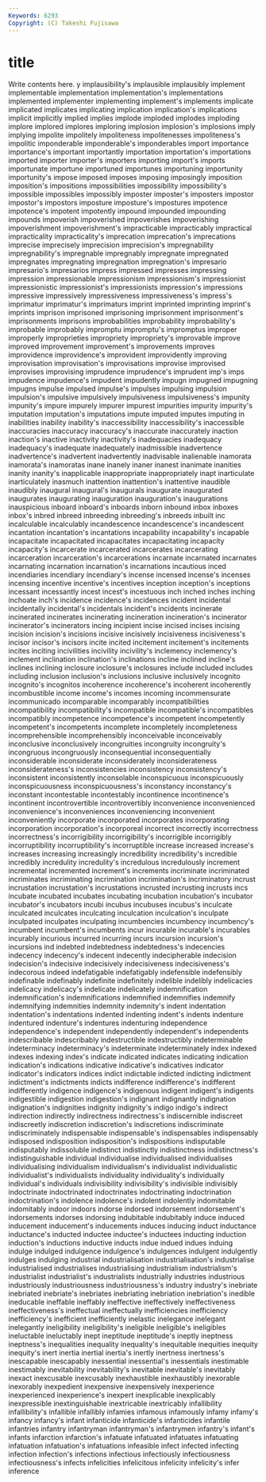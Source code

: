 ```yaml
---
Keywords: 6293 
Copyright: (C) Takeshi Fujisawa
---
```


# title

Write contents here.
y implausibility's
implausible implausibly implement implementable implementation implementation's implementations implemented implementer implementing
implement's implements implicate implicated implicates implicating implication implication's implications implicit
implicitly implied implies implode imploded implodes imploding implore implored implores
imploring implosion implosion's implosions imply implying impolite impolitely impoliteness impolitenesses
impoliteness's impolitic imponderable imponderable's imponderables import importance importance's important importantly
importation importation's importations imported importer importer's importers importing import's imports
importunate importune importuned importunes importuning importunity importunity's impose imposed imposes
imposing imposingly imposition imposition's impositions impossibilities impossibility impossibility's impossible impossibles
impossibly imposter imposter's imposters impostor impostor's impostors imposture imposture's impostures
impotence impotence's impotent impotently impound impounded impounding impounds impoverish impoverished
impoverishes impoverishing impoverishment impoverishment's impracticable impracticably impractical impracticality impracticality's imprecation
imprecation's imprecations imprecise imprecisely imprecision imprecision's impregnability impregnability's impregnable impregnably
impregnate impregnated impregnates impregnating impregnation impregnation's impresario impresario's impresarios impress
impressed impresses impressing impression impressionable impressionism impressionism's impressionist impressionistic impressionist's
impressionists impression's impressions impressive impressively impressiveness impressiveness's impress's imprimatur imprimatur's
imprimaturs imprint imprinted imprinting imprint's imprints imprison imprisoned imprisoning imprisonment
imprisonment's imprisonments imprisons improbabilities improbability improbability's improbable improbably impromptu impromptu's
impromptus improper improperly improprieties impropriety impropriety's improvable improve improved improvement
improvement's improvements improves improvidence improvidence's improvident improvidently improving improvisation improvisation's
improvisations improvise improvised improvises improvising imprudence imprudence's imprudent imp's imps
impudence impudence's impudent impudently impugn impugned impugning impugns impulse impulsed
impulse's impulses impulsing impulsion impulsion's impulsive impulsively impulsiveness impulsiveness's impunity
impunity's impure impurely impurer impurest impurities impurity impurity's imputation imputation's
imputations impute imputed imputes imputing in inabilities inability inability's inaccessibility
inaccessibility's inaccessible inaccuracies inaccuracy inaccuracy's inaccurate inaccurately inaction inaction's inactive
inactivity inactivity's inadequacies inadequacy inadequacy's inadequate inadequately inadmissible inadvertence inadvertence's
inadvertent inadvertently inadvisable inalienable inamorata inamorata's inamoratas inane inanely inaner
inanest inanimate inanities inanity inanity's inapplicable inappropriate inappropriately inapt inarticulate
inarticulately inasmuch inattention inattention's inattentive inaudible inaudibly inaugural inaugural's inaugurals
inaugurate inaugurated inaugurates inaugurating inauguration inauguration's inaugurations inauspicious inboard inboard's
inboards inborn inbound inbox inboxes inbox's inbred inbreed inbreeding inbreeding's
inbreeds inbuilt inc incalculable incalculably incandescence incandescence's incandescent incantation incantation's
incantations incapability incapability's incapable incapacitate incapacitated incapacitates incapacitating incapacity incapacity's
incarcerate incarcerated incarcerates incarcerating incarceration incarceration's incarcerations incarnate incarnated incarnates
incarnating incarnation incarnation's incarnations incautious inced incendiaries incendiary incendiary's incense
incensed incense's incenses incensing incentive incentive's incentives inception inception's inceptions
incessant incessantly incest incest's incestuous inch inched inches inching inchoate
inch's incidence incidence's incidences incident incidental incidentally incidental's incidentals incident's
incidents incinerate incinerated incinerates incinerating incineration incineration's incinerator incinerator's incinerators
incing incipient incise incised incises incising incision incision's incisions incisive
incisively incisiveness incisiveness's incisor incisor's incisors incite incited incitement incitement's
incitements incites inciting incivilities incivility incivility's inclemency inclemency's inclement inclination
inclination's inclinations incline inclined incline's inclines inclining inclosure inclosure's inclosures
include included includes including inclusion inclusion's inclusions inclusive inclusively incognito
incognito's incognitos incoherence incoherence's incoherent incoherently incombustible income income's incomes
incoming incommensurate incommunicado incomparable incomparably incompatibilities incompatibility incompatibility's incompatible incompatible's
incompatibles incompatibly incompetence incompetence's incompetent incompetently incompetent's incompetents incomplete incompletely
incompleteness incomprehensible incomprehensibly inconceivable inconceivably inconclusive inconclusively incongruities incongruity incongruity's
incongruous incongruously inconsequential inconsequentially inconsiderable inconsiderate inconsiderately inconsiderateness inconsiderateness's inconsistencies
inconsistency inconsistency's inconsistent inconsistently inconsolable inconspicuous inconspicuously inconspicuousness inconspicuousness's inconstancy
inconstancy's inconstant incontestable incontestably incontinence incontinence's incontinent incontrovertible incontrovertibly inconvenience
inconvenienced inconvenience's inconveniences inconveniencing inconvenient inconveniently incorporate incorporated incorporates incorporating
incorporation incorporation's incorporeal incorrect incorrectly incorrectness incorrectness's incorrigibility incorrigibility's incorrigible
incorrigibly incorruptibility incorruptibility's incorruptible increase increased increase's increases increasing increasingly
incredibility incredibility's incredible incredibly incredulity incredulity's incredulous incredulously increment incremental
incremented increment's increments incriminate incriminated incriminates incriminating incrimination incrimination's incriminatory
incrust incrustation incrustation's incrustations incrusted incrusting incrusts incs incubate incubated
incubates incubating incubation incubation's incubator incubator's incubators incubi incubus incubuses
incubus's inculcate inculcated inculcates inculcating inculcation inculcation's inculpate inculpated inculpates
inculpating incumbencies incumbency incumbency's incumbent incumbent's incumbents incur incurable incurable's
incurables incurably incurious incurred incurring incurs incursion incursion's incursions ind
indebted indebtedness indebtedness's indecencies indecency indecency's indecent indecently indecipherable indecision
indecision's indecisive indecisively indecisiveness indecisiveness's indecorous indeed indefatigable indefatigably indefensible
indefensibly indefinable indefinably indefinite indefinitely indelible indelibly indelicacies indelicacy indelicacy's
indelicate indelicately indemnification indemnification's indemnifications indemnified indemnifies indemnify indemnifying indemnities
indemnity indemnity's indent indentation indentation's indentations indented indenting indent's indents
indenture indentured indenture's indentures indenturing independence independence's independent independently independent's
independents indescribable indescribably indestructible indestructibly indeterminable indeterminacy indeterminacy's indeterminate indeterminately
index indexed indexes indexing index's indicate indicated indicates indicating indication
indication's indications indicative indicative's indicatives indicator indicator's indicators indices indict
indictable indicted indicting indictment indictment's indictments indicts indifference indifference's indifferent
indifferently indigence indigence's indigenous indigent indigent's indigents indigestible indigestion indigestion's
indignant indignantly indignation indignation's indignities indignity indignity's indigo indigo's indirect
indirection indirectly indirectness indirectness's indiscernible indiscreet indiscreetly indiscretion indiscretion's indiscretions
indiscriminate indiscriminately indispensable indispensable's indispensables indispensably indisposed indisposition indisposition's indispositions
indisputable indisputably indissoluble indistinct indistinctly indistinctness indistinctness's indistinguishable individual individualise
individualised individualises individualising individualism individualism's individualist individualistic individualist's individualists individuality
individuality's individually individual's individuals indivisibility indivisibility's indivisible indivisibly indoctrinate indoctrinated
indoctrinates indoctrinating indoctrination indoctrination's indolence indolence's indolent indolently indomitable indomitably
indoor indoors indorse indorsed indorsement indorsement's indorsements indorses indorsing indubitable
indubitably induce induced inducement inducement's inducements induces inducing induct inductance
inductance's inducted inductee inductee's inductees inducting induction induction's inductions inductive
inducts indue indued indues induing indulge indulged indulgence indulgence's indulgences
indulgent indulgently indulges indulging industrial industrialisation industrialisation's industrialise industrialised industrialises
industrialising industrialism industrialism's industrialist industrialist's industrialists industrially industries industrious industriously
industriousness industriousness's industry industry's inebriate inebriated inebriate's inebriates inebriating inebriation
inebriation's inedible ineducable ineffable ineffably ineffective ineffectively ineffectiveness ineffectiveness's ineffectual
ineffectually inefficiencies inefficiency inefficiency's inefficient inefficiently inelastic inelegance inelegant inelegantly
ineligibility ineligibility's ineligible ineligible's ineligibles ineluctable ineluctably inept ineptitude ineptitude's
ineptly ineptness ineptness's inequalities inequality inequality's inequitable inequities inequity inequity's
inert inertia inertial inertia's inertly inertness inertness's inescapable inescapably inessential
inessential's inessentials inestimable inestimably inevitability inevitability's inevitable inevitable's inevitably inexact
inexcusable inexcusably inexhaustible inexhaustibly inexorable inexorably inexpedient inexpensive inexpensively inexperience
inexperienced inexperience's inexpert inexplicable inexplicably inexpressible inextinguishable inextricable inextricably infallibility
infallibility's infallible infallibly infamies infamous infamously infamy infamy's infancy infancy's
infant infanticide infanticide's infanticides infantile infantries infantry infantryman infantryman's infantrymen
infantry's infant's infants infarction infarction's infatuate infatuated infatuates infatuating infatuation
infatuation's infatuations infeasible infect infected infecting infection infection's infections infectious
infectiously infectiousness infectiousness's infects infelicities infelicitous infelicity infelicity's infer inference
